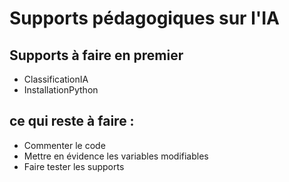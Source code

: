 # Supports pédagogiques sur l'IA

## Supports à faire en premier 
- ClassificationIA
- InstallationPython

## ce qui reste à faire :
- Commenter le code
- Mettre en évidence les variables modifiables
- Faire tester les supports

